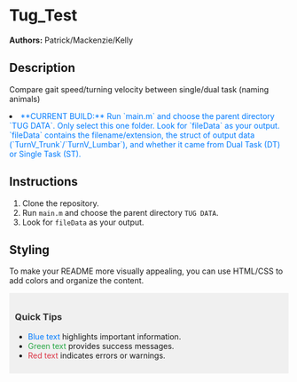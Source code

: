 # Tug_Test

**Authors:** Patrick/Mackenzie/Kelly

## Description

Compare gait speed/turning velocity between single/dual task (naming animals)

<li><span style="color: #007bff;">**CURRENT BUILD:** Run `main.m` and choose the parent directory `TUG DATA`. Only select this one folder. Look for `fileData` as your output. `fileData` contains the filename/extension, the struct of output data (`TurnV_Trunk`/`TurnV_Lumbar`), and whether it came from Dual Task (DT) or Single Task (ST).</li>

## Instructions

1. Clone the repository.
2. Run `main.m` and choose the parent directory `TUG DATA`.
3. Look for `fileData` as your output.

## Styling

To make your README more visually appealing, you can use HTML/CSS to add colors and organize the content.

<div style="background-color: #f0f0f0; padding: 10px;">
    <h3 style="color: #333;">Quick Tips</h3>
    <ul>
        <li><span style="color: #007bff;">Blue text</span> highlights important information.</li>
        <li><span style="color: #28a745;">Green text</span> provides success messages.</li>
        <li><span style="color: #dc3545;">Red text</span> indicates errors or warnings.</li>
    </ul>
</div>




